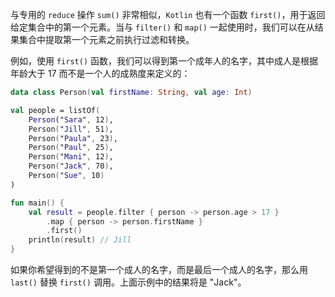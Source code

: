 与专用的 `reduce` 操作 `sum()` 非常相似，`Kotlin` 也有一个函数 `first()`，用于返回给定集合中的第一个元素。当与 `filter()` 和 `map()` 一起使用时，我们可以在从结果集合中提取第一个元素之前执行过滤和转换。

例如，使用 `first()` 函数，我们可以得到第一个成年人的名字，其中成人是根据年龄大于 17 而不是一个人的成熟度来定义的：

```kotlin
data class Person(val firstName: String, val age: Int)

val people = listOf(
	Person("Sara", 12),
	Person("Jill", 51),
	Person("Paula", 23),
	Person("Paul", 25),
	Person("Mani", 12),
	Person("Jack", 70),
	Person("Sue", 10)
)

fun main() {
	val result = people.filter { person -> person.age > 17 }
		.map { person -> person.firstName }
		.first()
	println(result) // Jill
}
```

如果你希望得到的不是第一个成人的名字，而是最后一个成人的名字，那么用 `last()` 替换 `first()` 调用。上面示例中的结果将是 "Jack"。
